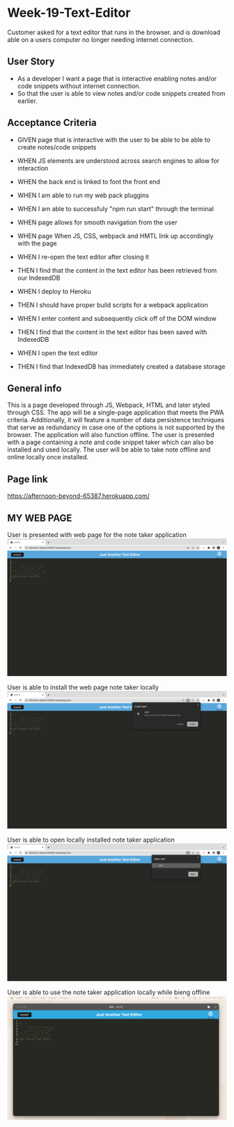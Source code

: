 # Week-19-Text-Editor

Customer asked for a text editor that runs in the browser. and is download able on a users computer no longer needing internet connection.
## User Story

- As a developer I want a page that is interactive enabling notes and/or code snippets without internet connection.
- So that the user is able to view notes and/or code snippets created from earlier.


## Acceptance Criteria

- GIVEN page that is interactive with the user to be able to be able to create notes/code snippets

- WHEN JS elements are understood across search engines to allow for interaction 

- WHEN the back end is linked to font the front end

- WHEN I am able to run my web pack pluggins 

- WHEN I am able to successfuly "npm run start" through the terminal

- WHEN page allows for smooth navigation from the user 

- WHEN page When JS, CSS, webpack and HMTL link up accordingly with the page

- WHEN I re-open the text editor after closing it

- THEN I find that the content in the text editor has been retrieved from our IndexedDB

- WHEN I deploy to Heroku

- THEN I should have proper build scripts for a webpack application

- WHEN I enter content and subsequently click off of the DOM window

- THEN I find that the content in the text editor has been saved with IndexedDB

- WHEN I open the text editor

- THEN I find that IndexedDB has immediately created a database storage
 
 

## General info
This is a page developed through JS, Webpack, HTML and later styled through CSS. The app will be a single-page application that meets the PWA criteria. Additionally, it will feature a number of data persistence techniques that serve as redundancy in case one of the options is not supported by the browser. The application will also function offline. The user is presented with a page containing a note and code snippet taker which can also be installed and used locally. The user will be able to take note offline and online locally once installed.

## Page link
https://afternoon-beyond-65387.herokuapp.com/



## MY WEB PAGE
User is presented with web page for the note taker application
![](images/Jate-1.png)

User is able to install the web page note taker locally
![](images/Jate-2.png)

User is able to open locally installed note taker application
![](images/Jate-3.png)

User is able to use the note taker application locally while bieng offline
![](images/Jate-4.png)